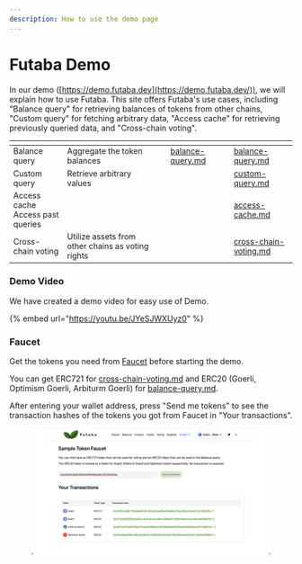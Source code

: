 ```yaml
---
description: How to use the demo page
---
```


# Futaba Demo

In our demo ([https://demo.futaba.dev](https://demo.futaba.dev/)), we will explain how to use Futaba. This site offers Futaba's use cases, including "Balance query" for retrieving balances of tokens from other chains, "Custom query" for fetching arbitrary data, "Access cache" for retrieving previously queried data, and "Cross-chain voting".

<table data-card-size="large" data-column-title-hidden data-view="cards"><thead><tr><th></th><th></th><th data-hidden></th><th data-hidden data-type="content-ref"></th><th data-hidden></th><th data-hidden data-card-target data-type="content-ref"></th></tr></thead><tbody><tr><td>Balance query</td><td>Aggregate the token balances</td><td></td><td><a href="balance-query.md">balance-query.md</a></td><td></td><td><a href="balance-query.md">balance-query.md</a></td></tr><tr><td>Custom query</td><td>Retrieve arbitrary values</td><td></td><td></td><td></td><td><a href="custom-query.md">custom-query.md</a></td></tr><tr><td>Access cache<br>Access past queries</td><td></td><td></td><td></td><td></td><td><a href="access-cache.md">access-cache.md</a></td></tr><tr><td>Cross-chain voting</td><td>Utilize assets from other chains as voting rights</td><td></td><td></td><td></td><td><a href="cross-chain-voting.md">cross-chain-voting.md</a></td></tr></tbody></table>

### Demo Video

We have created a demo video for easy use of Demo.

{% embed url="https://youtu.be/JYeSJWXUyz0" %}

### Faucet

Get the tokens you need from [Faucet](https://demo.futaba.dev/faucet) before starting the demo.

You can get ERC721 for [cross-chain-voting.md](cross-chain-voting.md "mention") and ERC20 (Goerli, Optimism Goerli, Arbiturm Goerli) for [balance-query.md](balance-query.md "mention").

After entering your wallet address, press "Send me tokens" to see the transaction hashes of the tokens you got from Faucet in "Your transactions".

<figure><img src="../../.gitbook/assets/faucet" alt=""><figcaption></figcaption></figure>

